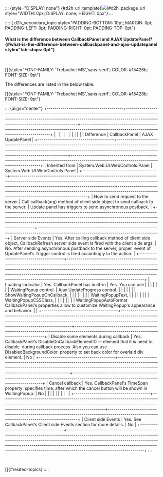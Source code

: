 ::: {style="DISPLAY: none"}
[](ms-xhelp:///?Id=d2h_url_template){#d2h_url_template}![](!package_url!){#d2h_package_url style="WIDTH: 0px; DISPLAY: none; HEIGHT: 0px"}
:::

:::: {.d2h_secondary_topic style="PADDING-BOTTOM: 10pt; MARGIN: 0pt; PADDING-LEFT: 0pt; PADDING-RIGHT: 0pt; PADDING-TOP: 0pt"}
#### What is the difference between CallbackPanel and AJAX UpdatePanel? {#what-is-the-difference-between-callbackpanel-and-ajax-updatepanel style="tab-stops: 0pt"}

 

[]{style="FONT-FAMILY: 'Trebuchet MS','sans-serif'; COLOR: #15428b; FONT-SIZE: 9pt"} 

The differences are listed in the below table.

[]{style="FONT-FAMILY: 'Trebuchet MS','sans-serif'; COLOR: #15428b; FONT-SIZE: 9pt"} 

::: {align="center"}
+---------------------------------------+-----------------------------------------------------------------------------------------------------------------------------------------------------------------------------------------------------------------+--------------------------------------------------------------------------------------------------------------------------------------------+
|                                       |                                                                                                                                                                                                                 |                                                                                                                                            |
|                                       |                                                                                                                                                                                                                 |                                                                                                                                            |
| Difference                            | CallbackPanel                                                                                                                                                                                                   | AJAX UpdatePanel                                                                                                                           |
+---------------------------------------+-----------------------------------------------------------------------------------------------------------------------------------------------------------------------------------------------------------------+--------------------------------------------------------------------------------------------------------------------------------------------+
| Inherited from                        | System.Web.UI.WebControls.Panel                                                                                                                                                                                 | System.Web.UI.WebControls.Panel                                                                                                            |
+---------------------------------------+-----------------------------------------------------------------------------------------------------------------------------------------------------------------------------------------------------------------+--------------------------------------------------------------------------------------------------------------------------------------------+
| How to send request to the server     | Call callback(arg) method of client side object to send callback to the server.                                                                                                                                 | Update panel has triggers to send asynchronous postback.                                                                                   |
+---------------------------------------+-----------------------------------------------------------------------------------------------------------------------------------------------------------------------------------------------------------------+--------------------------------------------------------------------------------------------------------------------------------------------+
| Server side Events                    | Yes. After calling callback method of client side object, CallbackRefresh server side event is fired with the client side args.                                                                                 | No. After sending asynchronous postback to the server, proper  event of UpdatePanel\'s Trigger control is fired accordingly to the action. |
+---------------------------------------+-----------------------------------------------------------------------------------------------------------------------------------------------------------------------------------------------------------------+--------------------------------------------------------------------------------------------------------------------------------------------+
| Loading indicator                     | Yes. CallbackPanel has built-in                                                                                                                                                                                 | Yes. You can use                                                                                                                           |
|                                       |                                                                                                                                                                                                                 |                                                                                                                                            |
|                                       | WaitingPopup control.                                                                                                                                                                                           | Ajax UpdateProgress control.                                                                                                               |
|                                       |                                                                                                                                                                                                                 |                                                                                                                                            |
|                                       | ShowWaitingPopupOnCallback,                                                                                                                                                                                     |                                                                                                                                            |
|                                       |                                                                                                                                                                                                                 |                                                                                                                                            |
|                                       | WaitingPopupText,                                                                                                                                                                                               |                                                                                                                                            |
|                                       |                                                                                                                                                                                                                 |                                                                                                                                            |
|                                       | WaitingPopupCSSClass,                                                                                                                                                                                           |                                                                                                                                            |
|                                       |                                                                                                                                                                                                                 |                                                                                                                                            |
|                                       | WaitingPopupAutoFormat CallbackPanel\'s properties allow to customize WaitingPopup\'s appearance and behavior.                                                                                                  |                                                                                                                                            |
+---------------------------------------+-----------------------------------------------------------------------------------------------------------------------------------------------------------------------------------------------------------------+--------------------------------------------------------------------------------------------------------------------------------------------+
| Disable some elements during callback | Yes. CallbackPanel\'s DisableOnCallbackElementID -- element that it is need to disable  during callback process. Also you can use DisabledBackgroundColor  property to set back color for overlaid div element. | No                                                                                                                                         |
+---------------------------------------+-----------------------------------------------------------------------------------------------------------------------------------------------------------------------------------------------------------------+--------------------------------------------------------------------------------------------------------------------------------------------+
| Cancel callback                       | Yes. CallbackPanel\'s TimeSpan property  specifies time, after which the cancel button will be shown in WaitingPopup.                                                                                           | No                                                                                                                                         |
|                                       |                                                                                                                                                                                                                 |                                                                                                                                            |
|                                       |                                                                                                                                                                                                                 |                                                                                                                                            |
+---------------------------------------+-----------------------------------------------------------------------------------------------------------------------------------------------------------------------------------------------------------------+--------------------------------------------------------------------------------------------------------------------------------------------+
| Client side Events                    | Yes. See CallbackPanel\'s Client side Events section for more details.                                                                                                                                          | No                                                                                                                                         |
+---------------------------------------+-----------------------------------------------------------------------------------------------------------------------------------------------------------------------------------------------------------------+--------------------------------------------------------------------------------------------------------------------------------------------+
:::

 

[]{#related-topics}
::::
